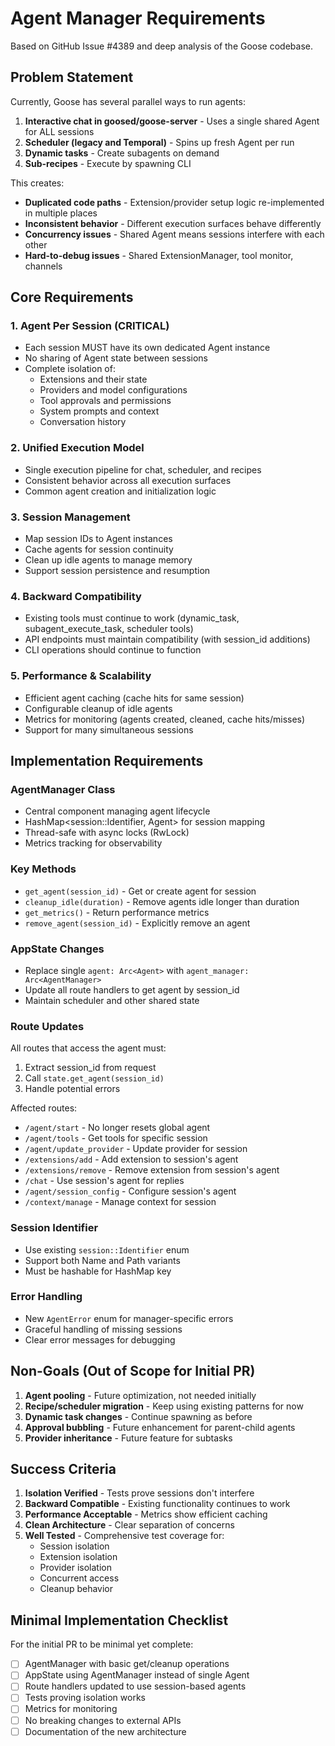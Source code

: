 # Agent Manager Requirements

Based on GitHub Issue #4389 and deep analysis of the Goose codebase.

## Problem Statement

Currently, Goose has several parallel ways to run agents:
1. **Interactive chat in goosed/goose-server** - Uses a single shared Agent for ALL sessions
2. **Scheduler (legacy and Temporal)** - Spins up fresh Agent per run
3. **Dynamic tasks** - Create subagents on demand
4. **Sub-recipes** - Execute by spawning CLI

This creates:
- **Duplicated code paths** - Extension/provider setup logic re-implemented in multiple places
- **Inconsistent behavior** - Different execution surfaces behave differently
- **Concurrency issues** - Shared Agent means sessions interfere with each other
- **Hard-to-debug issues** - Shared ExtensionManager, tool monitor, channels

## Core Requirements

### 1. Agent Per Session (CRITICAL)
- Each session MUST have its own dedicated Agent instance
- No sharing of Agent state between sessions
- Complete isolation of:
  - Extensions and their state
  - Providers and model configurations
  - Tool approvals and permissions
  - System prompts and context
  - Conversation history

### 2. Unified Execution Model
- Single execution pipeline for chat, scheduler, and recipes
- Consistent behavior across all execution surfaces
- Common agent creation and initialization logic

### 3. Session Management
- Map session IDs to Agent instances
- Cache agents for session continuity
- Clean up idle agents to manage memory
- Support session persistence and resumption

### 4. Backward Compatibility
- Existing tools must continue to work (dynamic_task, subagent_execute_task, scheduler tools)
- API endpoints must maintain compatibility (with session_id additions)
- CLI operations should continue to function

### 5. Performance & Scalability
- Efficient agent caching (cache hits for same session)
- Configurable cleanup of idle agents
- Metrics for monitoring (agents created, cleaned, cache hits/misses)
- Support for many simultaneous sessions

## Implementation Requirements

### AgentManager Class
- Central component managing agent lifecycle
- HashMap<session::Identifier, Agent> for session mapping
- Thread-safe with async locks (RwLock)
- Metrics tracking for observability

### Key Methods
- `get_agent(session_id)` - Get or create agent for session
- `cleanup_idle(duration)` - Remove agents idle longer than duration
- `get_metrics()` - Return performance metrics
- `remove_agent(session_id)` - Explicitly remove an agent

### AppState Changes
- Replace single `agent: Arc<Agent>` with `agent_manager: Arc<AgentManager>`
- Update all route handlers to get agent by session_id
- Maintain scheduler and other shared state

### Route Updates
All routes that access the agent must:
1. Extract session_id from request
2. Call `state.get_agent(session_id)` 
3. Handle potential errors

Affected routes:
- `/agent/start` - No longer resets global agent
- `/agent/tools` - Get tools for specific session
- `/agent/update_provider` - Update provider for session
- `/extensions/add` - Add extension to session's agent
- `/extensions/remove` - Remove extension from session's agent
- `/chat` - Use session's agent for replies
- `/agent/session_config` - Configure session's agent
- `/context/manage` - Manage context for session

### Session Identifier
- Use existing `session::Identifier` enum
- Support both Name and Path variants
- Must be hashable for HashMap key

### Error Handling
- New `AgentError` enum for manager-specific errors
- Graceful handling of missing sessions
- Clear error messages for debugging

## Non-Goals (Out of Scope for Initial PR)

1. **Agent pooling** - Future optimization, not needed initially
2. **Recipe/scheduler migration** - Keep using existing patterns for now
3. **Dynamic task changes** - Continue spawning as before
4. **Approval bubbling** - Future enhancement for parent-child agents
5. **Provider inheritance** - Future feature for subtasks

## Success Criteria

1. **Isolation Verified** - Tests prove sessions don't interfere
2. **Backward Compatible** - Existing functionality continues to work
3. **Performance Acceptable** - Metrics show efficient caching
4. **Clean Architecture** - Clear separation of concerns
5. **Well Tested** - Comprehensive test coverage for:
   - Session isolation
   - Extension isolation
   - Provider isolation
   - Concurrent access
   - Cleanup behavior

## Minimal Implementation Checklist

For the initial PR to be minimal yet complete:
- [ ] AgentManager with basic get/cleanup operations
- [ ] AppState using AgentManager instead of single Agent
- [ ] Route handlers updated to use session-based agents
- [ ] Tests proving isolation works
- [ ] Metrics for monitoring
- [ ] No breaking changes to external APIs
- [ ] Documentation of the new architecture
